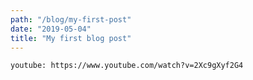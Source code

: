 ```yaml
---
path: "/blog/my-first-post"
date: "2019-05-04"
title: "My first blog post"
---
```


`youtube: https://www.youtube.com/watch?v=2Xc9gXyf2G4`
